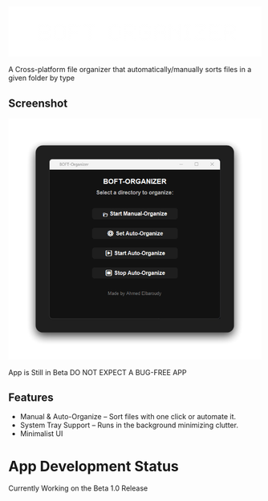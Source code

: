 ![BOFT Organizer](boft.png)

<p id="description">A Cross-platform file organizer that automatically/manually sorts files in a given folder by type</p>

<h2>Screenshot</h2>

![BOFT App Screenshot](boft-app.png)

App is Still in Beta DO NOT EXPECT A BUG-FREE APP
  
  
<h2>Features</h2>



*   Manual & Auto-Organize – Sort files with one click or automate it.
*   System Tray Support – Runs in the background minimizing clutter.
*   Minimalist UI





# App Development Status
Currently Working on the Beta 1.0 Release
